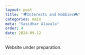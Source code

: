 ```yaml
---
layout: post
title: "🌍Interests and Hobbies🎮"
categories: main
meta: "Sasidhar Alavala"
order: 4
date: 2024-09-12
---
```


Website under preparation.
